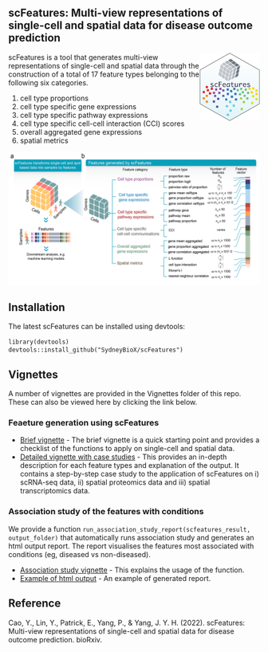 ## scFeatures: Multi-view representations of single-cell and spatial data for disease outcome prediction

<img src="img/sticker.png" align="right" width="120">

scFeatures is a tool that generates multi-view representations of single-cell and spatial data through the construction of a total of 17 feature types belonging to the following six categories. 

1. cell type proportions
2. cell type specific gene expressions
3. cell type specific pathway expressions
4. cell type specific cell-cell interaction (CCI) scores
5. overall aggregated gene expressions
6. spatial metrics

![Overview](img/overview.png)

##  Installation 

The latest scFeatures can be installed using devtools: 

 ```
library(devtools)
devtools::install_github("SydneyBioX/scFeatures")
 ```
 
##  Vignettes

A number of vignettes are provided in the Vignettes folder of this repo. These can also be viewed here by clicking the link below.  
     
### Feaeture generation using scFeatures

* [Brief vignette](https://htmlpreview.github.io/?https://github.com/SydneyBioX/scFeatures/blob/master/vignettes/Vignette_summary.html) - The brief vignette is a quick starting point and provides a checklist of the functions to apply on single-cell and spatial data.   
* [Detailed vignette with case studies](https://htmlpreview.github.io/?https://github.com/SydneyBioX/scFeatures/blob/master/vignettes/Vignette_detail.html) - This provides an in-depth description for each feature types and explanation of the output. It contains a step-by-step case study to the application of scFeatures on i) scRNA-seq data, ii) spatial proteomics data and iii) spatial transcriptomics data.    


### Association study of the features with conditions

We provide a function `run_association_study_report(scfeatures_result, output_folder)` that automatically runs association study and generates an html output report. The report visualises the features most associated with conditions (eg, diseased vs non-diseased).   

*  [Association study vignette](https://htmlpreview.github.io/?https://github.com/SydneyBioX/scFeatures/blob/master/vignettes/Vignette_associationstudy.html) - This explains the usage of the function.
*  [Example of html output](https://htmlpreview.github.io/?https://github.com/SydneyBioX/scFeatures/blob/master/inst/extdata/output_report.html) - An example of generated report. 
   


## Reference
Cao, Y., Lin, Y., Patrick, E., Yang, P., & Yang, J. Y. H. (2022). scFeatures: Multi-view representations of single-cell and spatial data for disease outcome prediction. bioRxiv.
